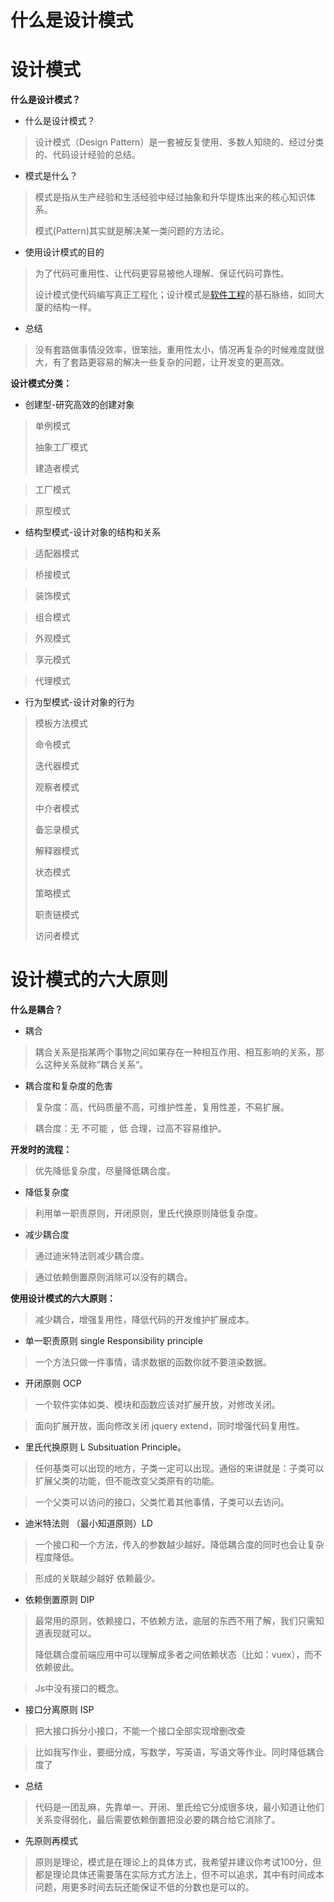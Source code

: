 # 什么是设计模式
# 设计模式

**什么是设计模式？**

- 什么是设计模式？

> 设计模式（Design Pattern）是一套被反复使用、多数人知晓的、经过分类的、代码设计经验的总结。

- 模式是什么？

> 模式是指从生产经验和生活经验中经过抽象和升华提炼出来的核心知识体系。
> 
> 模式(Pattern)其实就是解决某一类问题的方法论。

- 使用设计模式的目的

> 为了代码可重用性、让代码更容易被他人理解、保证代码可靠性。
> 
> 设计模式使代码编写真正工程化；设计模式是[软件工程](https://baike.baidu.com/item/%E8%BD%AF%E4%BB%B6%E5%B7%A5%E7%A8%8B)的基石脉络，如同大厦的结构一样。

- 总结

> 没有套路做事情没效率，很笨拙，重用性太小，情况再复杂的时候难度就很大，有了套路更容易的解决一些复杂的问题，让开发变的更高效。

**设计模式分类：**

- 创建型-研究高效的创建对象

> 单例模式
> 
> 抽象工厂模式
> 
> 建造者模式

> 工厂模式

> 原型模式

- 结构型模式-设计对象的结构和关系

> 适配器模式

> 桥接模式

> 装饰模式

> 组合模式

> 外观模式

> 享元模式

> 代理模式

- 行为型模式-设计对象的行为

> 模板方法模式
> 
> 命令模式
> 
> 迭代器模式
> 
> 观察者模式
> 
> 中介者模式
> 
> 备忘录模式
> 
> 解释器模式
> 
> 状态模式
> 
> 策略模式
> 
> 职责链模式
> 
> 访问者模式

# 设计模式的六大原则

**什么是耦合？**

- 耦合

> 耦合关系是指某两个事物之间如果存在一种相互作用、相互影响的关系，那么这种关系就称”耦合关系“。

- 耦合度和复杂度的危害

> 复杂度：高，代码质量不高，可维护性差，复用性差，不易扩展。

> 耦合度：无 不可能 ，低 合理，过高不容易维护。

**开发时的流程：**

> 优先降低复杂度，尽量降低耦合度。

- 降低复杂度

> 利用单一职责原则，开闭原则，里氏代换原则降低复杂度。

- 减少耦合度

> 通过迪米特法则减少耦合度。

> 通过依赖倒置原则消除可以没有的耦合。

**使用设计模式的六大原则：**

> 减少耦合，增强复用性，降低代码的开发维护扩展成本。

- 单一职责原则 single Responsibility principle

> 一个方法只做一件事情，请求数据的函数你就不要渲染数据。

- 开闭原则 OCP

> 一个软件实体如类、模块和函数应该对扩展开放，对修改关闭。

> 面向扩展开放，面向修改关闭 jquery extend，同时增强代码复用性。

- 里氏代换原则 L  Subsituation Principle。

> 任何基类可以出现的地方，子类一定可以出现。通俗的来讲就是：子类可以扩展父类的功能，但不能改变父类原有的功能。

> 一个父类可以访问的接口，父类忙着其他事情，子类可以去访问。

- 迪米特法则 （最小知道原则）LD

> 一个接口和一个方法，传入的参数越少越好。降低耦合度的同时也会让复杂程度降低。

> 形成的关联越少越好 依赖最少。

- 依赖倒置原则 DIP

> 最常用的原则，依赖接口，不依赖方法，底层的东西不用了解，我们只需知道表现就可以。
> 
> 降低耦合度前端应用中可以理解成多者之间依赖状态（比如：vuex），而不依赖彼此。

> Js中没有接口的概念。

- 接口分离原则 ISP

> 把大接口拆分小接口，不能一个接口全部实现增删改查

> 比如我写作业，要细分成，写数学，写英语，写语文等作业。同时降低耦合度了

- 总结

> 代码是一团乱麻，先靠单一、开闭、里氏给它分成很多块，最小知道让他们关系变得弱化，最后需要依赖倒置把没必要的耦合给它消除了。

- 先原则再模式

> 原则是理论，模式是在理论上的具体方式，我希望并建议你考试100分，但都是理论具体还需要落在实际方式方法上，但不可以追求，其中有时间成本问题，用更多时间去玩还能保证不低的分数也是可以的。